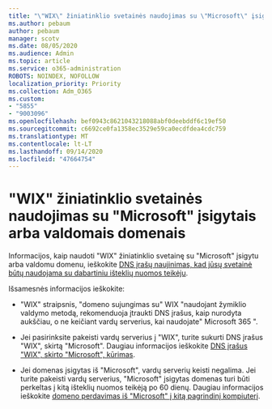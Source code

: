 ```yaml
---
title: "\"WIX\" žiniatinklio svetainės naudojimas su \"Microsoft\" įsigytais arba valdomais domenais"
ms.author: pebaum
author: pebaum
manager: scotv
ms.date: 08/05/2020
ms.audience: Admin
ms.topic: article
ms.service: o365-administration
ROBOTS: NOINDEX, NOFOLLOW
localization_priority: Priority
ms.collection: Adm_O365
ms.custom:
- "5855"
- "9003096"
ms.openlocfilehash: bef0943c8621043218088abf0deebddf6c19ef50
ms.sourcegitcommit: c6692ce0fa1358ec3529e59ca0ecdfdea4cdc759
ms.translationtype: MT
ms.contentlocale: lt-LT
ms.lasthandoff: 09/14/2020
ms.locfileid: "47664754"
---
```

# <a name="using-a-wix-website-with-microsoft-purchased-or-managed-domains"></a>"WIX" žiniatinklio svetainės naudojimas su "Microsoft" įsigytais arba valdomais domenais

Informacijos, kaip naudoti "WIX" žiniatinklio svetainę su "Microsoft" įsigytu arba valdomu domenu, ieškokite [DNS įrašų naujinimas, kad jūsų svetainė būtų naudojama su dabartiniu išteklių nuomos teikėju](https://docs.microsoft.com/microsoft-365/admin/dns/update-dns-records-to-retain-current-hosting-provider).

Išsamesnės informacijos ieškokite: 

- "WIX" straipsnis, "domeno sujungimas su" WIX "naudojant žymiklio valdymo metodą, rekomenduoja įtraukti DNS įrašus, kaip nurodyta aukščiau, o ne keičiant vardų serverius, kai naudojate" Microsoft 365 ".

- Jei pasirinksite pakeisti vardų serverius į "WIX", turite sukurti DNS įrašus "WIX", skirtą "Microsoft". Daugiau informacijos ieškokite [DNS įrašus "WIX", skirto "Microsoft", kūrimas](https://docs.microsoft.com/microsoft-365/admin/dns/create-dns-records-at-wix).

- Jei domenas įsigytas iš "Microsoft", vardų serverių keisti negalima. Jei turite pakeisti vardų serverius, "Microsoft" įsigytas domenas turi būti perkeltas į kitą išteklių nuomos teikėją po 60 dienų. Daugiau informacijos ieškokite [domeno perdavimas iš "Microsoft" į kitą pagrindinį kompiuterį](https://docs.microsoft.com/microsoft-365/admin/get-help-with-domains/transfer-a-domain-from-microsoft-to-another-host).
